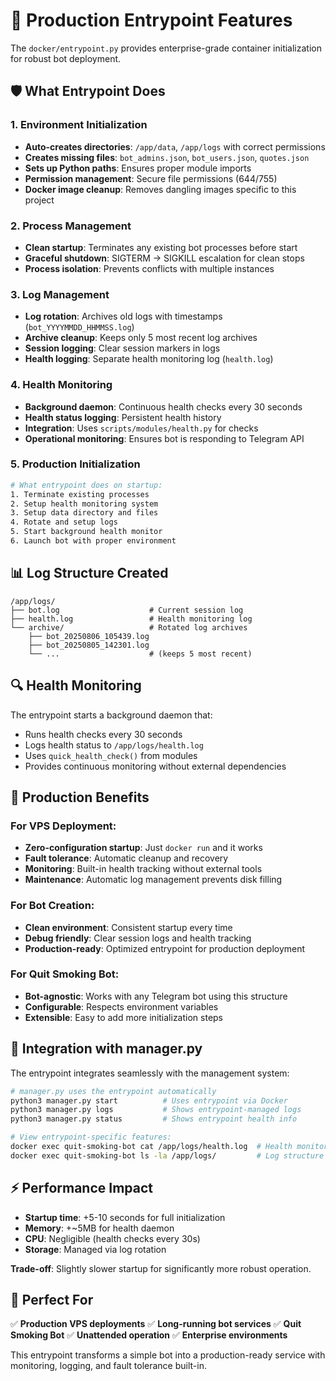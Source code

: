 # 🚀 Production Entrypoint Features

The `docker/entrypoint.py` provides enterprise-grade container initialization for robust bot deployment.

## 🛡️ What Entrypoint Does

### **1. Environment Initialization**

- **Auto-creates directories**: `/app/data`, `/app/logs` with correct permissions
- **Creates missing files**: `bot_admins.json`, `bot_users.json`, `quotes.json`
- **Sets up Python paths**: Ensures proper module imports
- **Permission management**: Secure file permissions (644/755)
- **Docker image cleanup**: Removes dangling images specific to this project

### **2. Process Management**

- **Clean startup**: Terminates any existing bot processes before start
- **Graceful shutdown**: SIGTERM → SIGKILL escalation for clean stops
- **Process isolation**: Prevents conflicts with multiple instances

### **3. Log Management**

- **Log rotation**: Archives old logs with timestamps (`bot_YYYYMMDD_HHMMSS.log`)
- **Archive cleanup**: Keeps only 5 most recent log archives
- **Session logging**: Clear session markers in logs
- **Health logging**: Separate health monitoring log (`health.log`)

### **4. Health Monitoring**

- **Background daemon**: Continuous health checks every 30 seconds
- **Health status logging**: Persistent health history
- **Integration**: Uses `scripts/modules/health.py` for checks
- **Operational monitoring**: Ensures bot is responding to Telegram API

### **5. Production Initialization**

```bash
# What entrypoint does on startup:
1. Terminate existing processes
2. Setup health monitoring system
3. Setup data directory and files
4. Rotate and setup logs
5. Start background health monitor
6. Launch bot with proper environment
```

## 📊 Log Structure Created

```
/app/logs/
├── bot.log                    # Current session log
├── health.log                 # Health monitoring log
└── archive/                   # Rotated log archives
    ├── bot_20250806_105439.log
    ├── bot_20250805_142301.log
    └── ...                    # (keeps 5 most recent)
```

## 🔍 Health Monitoring

The entrypoint starts a background daemon that:

- Runs health checks every 30 seconds
- Logs health status to `/app/logs/health.log`
- Uses `quick_health_check()` from modules
- Provides continuous monitoring without external dependencies

## 🎯 Production Benefits

### **For VPS Deployment:**

- **Zero-configuration startup**: Just `docker run` and it works
- **Fault tolerance**: Automatic cleanup and recovery
- **Monitoring**: Built-in health tracking without external tools
- **Maintenance**: Automatic log management prevents disk filling

### **For Bot Creation:**

- **Clean environment**: Consistent startup every time
- **Debug friendly**: Clear session logs and health tracking
- **Production-ready**: Optimized entrypoint for production deployment

### **For Quit Smoking Bot:**

- **Bot-agnostic**: Works with any Telegram bot using this structure
- **Configurable**: Respects environment variables
- **Extensible**: Easy to add more initialization steps

## 🔧 Integration with manager.py

The entrypoint integrates seamlessly with the management system:

```bash
# manager.py uses the entrypoint automatically
python3 manager.py start          # Uses entrypoint via Docker
python3 manager.py logs           # Shows entrypoint-managed logs
python3 manager.py status         # Shows entrypoint health info

# View entrypoint-specific features:
docker exec quit-smoking-bot cat /app/logs/health.log  # Health monitoring
docker exec quit-smoking-bot ls -la /app/logs/         # Log structure
```

## ⚡ Performance Impact

- **Startup time**: +5-10 seconds for full initialization
- **Memory**: +~5MB for health daemon
- **CPU**: Negligible (health checks every 30s)
- **Storage**: Managed via log rotation

**Trade-off**: Slightly slower startup for significantly more robust operation.

## 🎯 Perfect For

✅ **Production VPS deployments**
✅ **Long-running bot services**
✅ **Quit Smoking Bot**
✅ **Unattended operation**
✅ **Enterprise environments**

This entrypoint transforms a simple bot into a production-ready service with monitoring, logging, and fault tolerance built-in.
